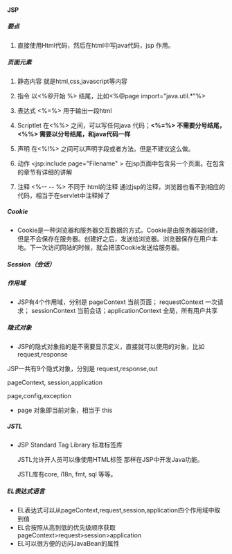#### JSP

##### 要点

1. 直接使用Html代码，然后在html中写java代码，jsp 作用。

##### 页面元素

1. 静态内容
   就是html,css,javascript等内容

2. 指令
    以<%@开始 %> 结尾，比如<%@page import="java.util.*"%>
3. 表达式 <%=%>
    用于输出一段html
4. Scriptlet
    在<%%> 之间，可以写任何java 代码；**<%=%> 不需要分号结尾，<%%> 需要以分号结尾，和java代码一样**
5. 声明
    在<%!%> 之间可以声明字段或者方法。但是不建议这么做。
6. 动作
    <jsp:include page="Filename" > 在jsp页面中包含另一个页面。在包含的章节有详细的讲解
7. 注释 <%-- -- %>
    不同于 html的注释 <!-- --> 通过jsp的注释，浏览器也看不到相应的代码，相当于在servlet中注释掉了

##### Cookie

- Cookie是一种浏览器和服务器交互数据的方式。Cookie是由服务器端创建，但是不会保存在服务器。创建好之后，发送给浏览器。浏览器保存在用户本地。下一次访问网站的时候，就会把该Cookie发送给服务器。  

##### Session（会话）

##### 作用域

- JSP有4个作用域，分别是 pageContext 当前页面； requestContext 一次请求； sessionContext 当前会话；applicationContext 全局，所有用户共享

##### 隐式对象

-   JSP的隐式对象指的是不需要显示定义，直接就可以使用的对象，比如request,response 

  JSP一共有9个隐式对象，分别是 
  request,response,out 

  pageContext, session,application 

  page,config,exception  
  - page 对象即当前对象，相当于 this

##### JSTL

- JSP Standard Tag Library 标准标签库 

  JSTL允许开人员可以像使用HTML标签 那样在JSP中开发Java功能。 

  JSTL库有core, i18n, fmt, sql 等等。  

##### EL表达式语言

- EL表达式可以从pageContext,request,session,application四个作用域中取到值
- EL会按照从高到低的优先级顺序获取 
  pageContext>request>session>application
- EL可以很方便的访问JavaBean的属性

